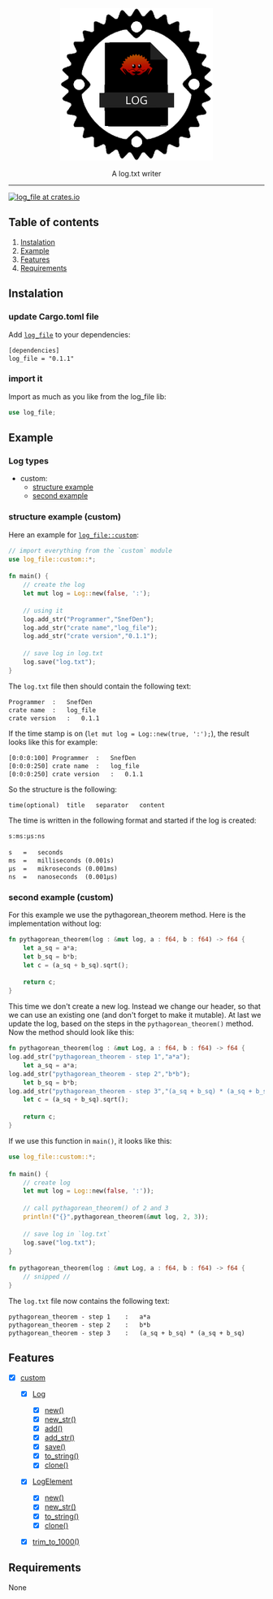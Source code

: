 <p align="center"><img src ="https://github.com/SnefDenGames/log_file/blob/master/logo.png?raw=true" style="width: 300px; height: 300px;" /></p>

<p align="center">
    A log.txt writer
</p>

---

[![log_file at crates.io](https://img.shields.io/crates/v/docx-rs.svg)](https://crates.io/crates/log_file)

## Table of contents

1.	[Instalation](#instalation)
2.	[Example](#example)
3.	[Features](#features)
4.	[Requirements](#requirements)

## Instalation

### update Cargo.toml file
Add [`log_file`](https://crates.io/crates/log_file) to your dependencies:
```
[dependencies]
log_file = "0.1.1"
```

### import it
Import as much as you like from the log_file lib:
```rust
use log_file;
```

## Example

### Log types
* custom:
	* [structure example](#structure-example-(custom))
	* [second example](#second-example-(custom))

### structure example (custom)
Here an example for [`log_file::custom`](https://docs.rs/log_file/0.1.1/log_file/custom/index.html):
```rust
// import everything from the `custom` module
use log_file::custom::*;

fn main() {
	// create the log
	let mut log = Log::new(false, ':');
	
	// using it
	log.add_str("Programmer","SnefDen");
	log.add_str("crate name","log_file");
	log.add_str("crate version","0.1.1");
	
	// save log in log.txt
	log.save("log.txt");
}
```
The `log.txt` file then should contain the following text:
```
Programmer	:	SnefDen
crate name	:	log_file
crate version	:	0.1.1
```
If the time stamp is on (`let mut log = Log::new(true, ':');`), the result looks like this for example:
```
[0:0:0:100]	Programmer	:	SnefDen
[0:0:0:250]	crate name	:	log_file
[0:0:0:250]	crate version	:	0.1.1
```
So the structure is the following:
```
time(optional)	title	separator	content
```
The time is written in the following format and started if the log is created:
```
s:ms:µs:ns

s	=	seconds
ms	=	milliseconds (0.001s)
µs	=	mikroseconds (0.001ms)
ns	=	nanoseconds  (0.001µs)
```

### second example (custom)
For this example we use the pythagorean_theorem method. Here is the implementation without log:
```rust
fn pythagorean_theorem(log : &mut log, a : f64, b : f64) -> f64 {
	let a_sq = a*a;
    let b_sq = b*b;
    let c = (a_sq + b_sq).sqrt();
    
    return c;
}
```
This time we don't create a new log. Instead we change our header, so that we can use an existing one (and don't forget to make it mutable).
At last we update the log, based on the steps in the `pythagorean_theorem()` method. Now the method should look like this:

```rust
fn pythagorean_theorem(log : &mut Log, a : f64, b : f64) -> f64 {
log.add_str("pythagorean_theorem - step 1","a*a");
	let a_sq = a*a;
log.add_str("pythagorean_theorem - step 2","b*b");
    let b_sq = b*b;
log.add_str("pythagorean_theorem - step 3","(a_sq + b_sq) * (a_sq + b_sq)");
    let c = (a_sq + b_sq).sqrt();
    
    return c;
}
```
If we use this function in `main()`, it looks like this:
```rust
use log_file::custom::*;

fn main() {
	// create log
	let mut log = Log::new(false, ':'));
	
	// call pythagorean_theorem() of 2 and 3
	println!("{}",pythagorean_theorem(&mut log, 2, 3));
	
	// save log in `log.txt`
	log.save("log.txt");
}

fn pythagorean_theorem(log : &mut Log, a : f64, b : f64) -> f64 {
	// snipped //
}
```
The `log.txt` file now contains the following text:
```
pythagorean_theorem - step 1	:	a*a
pythagorean_theorem - step 2	:	b*b
pythagorean_theorem - step 3	:	(a_sq + b_sq) * (a_sq + b_sq)
```

## Features
* [x] [custom](https://docs.rs/log_file/0.1.1/log_file/custom/)
	* [x] [Log](https://docs.rs/log_file/0.1.1/log_file/custom/struct.Log.html)
	
	  * [x] [new()](https://docs.rs/log_file/0.1.1/log_file/custom/struct.Log.html#method.new)
	  * [x] [new_str()](https://docs.rs/log_file/0.1.1/log_file/custom/struct.Log.html#method.new_str)
	  * [x] [add()](https://docs.rs/log_file/0.1.1/log_file/custom/struct.Log.html#method.add)
	  * [x] [add_str()](https://docs.rs/log_file/0.1.1/log_file/custom/struct.Log.html#method.add_str)
	  * [x] [save()](https://docs.rs/log_file/0.1.1/log_file/custom/struct.Log.html#method.save)
	  * [x] [to_string()](https://docs.rs/log_file/0.1.1/log_file/custom/struct.Log.html#method.to_string)
	  * [x] [clone()](https://doc.rust-lang.org/nightly/core/clone/trait.Clone.html#tymethod.clone)
	
	* [x] [LogElement](https://docs.rs/log_file/0.1.1/log_file/custom/struct.LogElement.html)
	
	  * [x] [new()](https://docs.rs/log_file/0.1.1/log_file/custom/struct.LogElement.html#method.new)
	  * [x] [new_str()](https://docs.rs/log_file/0.1.1/log_file/custom/struct.LogElement.html#method.new_str)
	  * [x] [to_string()](https://docs.rs/log_file/0.1.1/log_file/custom/struct.LogElement.html#method.to_string)
	  * [x] [clone()](https://doc.rust-lang.org/nightly/core/clone/trait.Clone.html#tymethod.clone)
	
	* [x] [trim_to_1000()](https://docs.rs/log_file/0.1.1/log_file/custom/fn.trim_to_1000.html)
	
 ## Requirements
 None